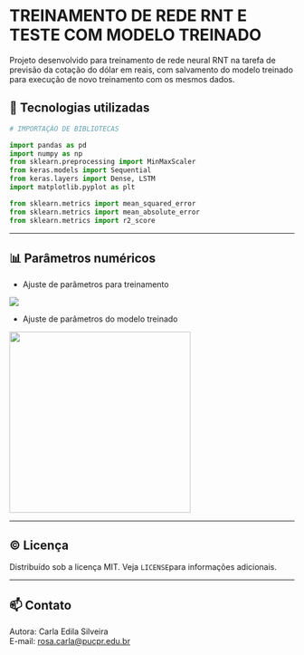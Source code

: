 # TREINAMENTO DE REDE RNT E TESTE COM MODELO TREINADO  
Projeto desenvolvido para treinamento de rede neural RNT na tarefa de previsão da cotação do dólar em reais, com salvamento do modelo treinado para execução de novo treinamento com os mesmos dados.   

## 🧰 Tecnologias utilizadas  
```python
# IMPORTAÇÃO DE BIBLIOTECAS

import pandas as pd
import numpy as np
from sklearn.preprocessing import MinMaxScaler
from keras.models import Sequential
from keras.layers import Dense, LSTM
import matplotlib.pyplot as plt

from sklearn.metrics import mean_squared_error
from sklearn.metrics import mean_absolute_error
from sklearn.metrics import r2_score
```
---  
## 📊 Parâmetros numéricos  
- Ajuste de parâmetros para treinamento
<img src='https://github.com/rosacarla/treinamento-teste-modelo-treinado-RNT/blob/main/images/treinamento.png'>

 - Ajuste de parâmetros do modelo treinado
<img src='https://github.com/rosacarla/treinamento-teste-modelo-treinado-RNT/blob/main/images/modelo-treinado.png' width=320>

---  
## ©️ Licença  
Distribuído sob a licença MIT. Veja `LICENSE`para informações adicionais.    

---  
## 📫 Contato  
Autora: Carla Edila Silveira  
E-mail: rosa.carla@pucpr.edu.br  
